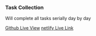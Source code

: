 ### Task Collection
Will complete all tasks serially day by day

[Github Live View](https://kibria-khandaker.github.io/ToolsCollectionPage/)
[netlify Live Link](https://marvelous-toffee-c85d2d.netlify.app/)